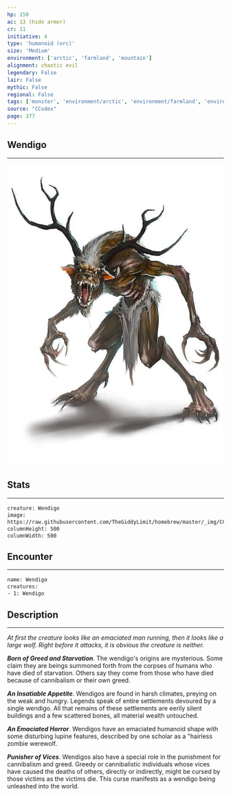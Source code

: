 ```yaml
---
hp: 150
ac: 13 (hide armor)
cr: 11
initiative: 4
type: 'humanoid (orc)'    
size: 'Medium'
environment: ['arctic', 'farmland', 'mountain']
alignment: chaotic evil
legendary: False
lair: False
mythic: False
regional: False
tags: ['monster', 'environment/arctic', 'environment/farmland', 'environment/mountain']
source: "CCodex"
page: 377
---
```


## Wendigo
---

![|600](https://raw.githubusercontent.com/TheGiddyLimit/homebrew/master/_img/CCodex/Wendigo.jpg)

## Stats
---

```statblock
creature: Wendigo
image: https://raw.githubusercontent.com/TheGiddyLimit/homebrew/master/_img/CCodex/wendigo_token.png
columnHeight: 500
columnWidth: 500
```

## Encounter
---

```encounter-table
name: Wendigo
creatures:
- 1: Wendigo
```

## Description
---
_At first the creature looks like an emaciated man running, then it looks like a large wolf. Right before it attacks, it is obvious the creature is neither._

**_Born of Greed and Starvation_**. The wendigo's origins are mysterious. Some claim they are beings summoned forth from the corpses of humans who have died of starvation. Others say they come from those who have died because of cannibalism or their own greed.

**_An Insatiable Appetite_**. Wendigos are found in harsh climates, preying on the weak and hungry. Legends speak of entire settlements devoured by a single wendigo. All that remains of these settlements are eerily silent buildings and a few scattered bones, all material wealth untouched.

**_An Emaciated Horror_**. Wendigos have an emaciated humanoid shape with some disturbing lupine features, described by one scholar as a "hairless zombie werewolf.

**_Punisher of Vices_**.  Wendigos also have a special role in the punishment for cannibalism and greed. Greedy or cannibalistic individuals whose vices have caused the deaths of others, directly or indirectly, might be cursed by those victims as the victims die. This curse manifests as a wendigo being unleashed into the world.






